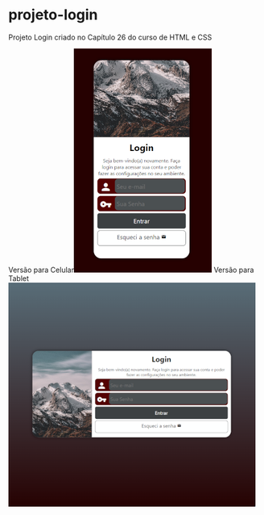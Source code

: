 # projeto-login
Projeto Login criado no Capítulo 26 do curso de HTML e CSS


Versão para Celular![alt text](https://github.com/LucasEstacio22/projeto-login/blob/main/login-cel.png)
Versão para Tablet![alt text](https://github.com/LucasEstacio22/projeto-login/blob/main/login-tablet1.png)
